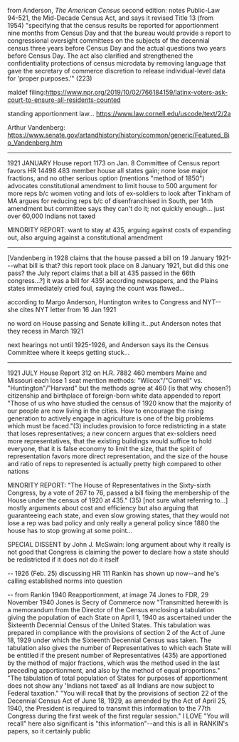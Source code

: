 

from Anderson, *The American Census* second edition: notes Public-Law 94-521, the Mid-Decade Census Act, and says it revised Title 13 (from 1954) "specifying that the census results be reported for apportionment nine months from Census Day and that the bureau would provide a report to congressional oversight committees on the subjects of the decennial census three years before Census Day and the actual questions two years before Census Day. The act also clarified and strengthened the confidentiality protections of census microdata by removing language that gave the secretary of commerce discretion to release individual-level data for 'proper purposes.'" (223)


maldef filing:https://www.npr.org/2019/10/02/766184159/latinx-voters-ask-court-to-ensure-all-residents-counted

standing apportionment law...
https://www.law.cornell.edu/uscode/text/2/2a


Arthur Vandenberg:
https://www.senate.gov/artandhistory/history/common/generic/Featured_Bio_Vandenberg.htm

---
1921 JANUARY House report 1173
on Jan. 8
Committee of Census report favors HR 14498
483 member house
all states gain; none lose
major fractions, and no other serious option (mentions "method of 1850")
advocates constitutional amendment to limit house to 500
argument for more reps b/c women voting and lots of ex-soldiers to look after
Tinkham of MA argues for reducing reps b/c of disenfranchised in South, per 14th amendment
but committee says they can't do it; not quickly enough...
just over 60,000 Indians not taxed

MINORITY REPORT:
want to stay at 435, arguing against costs of expanding out, also arguing against a constitutional amendment


---
[Vandenberg in 1928 claims that the house passed a bill on 19 January 1921---what bill is that? this report took place on 8 January 1921, but did this one pass? the July report claims that a bill at 435 passed in the 66th congress...?]
it was a bill for 435! according newspapers, and the Plains states immediately cried foul, saying the count was flawed...

according to Margo Anderson, Huntington writes to Congress and NYT--she cites NYT letter from 16 Jan 1921

no word on House passing and Senate killing it...put Anderson notes that they recess in March 1921

next hearings not until 1925-1926, and Anderson says its the Census Committee where it keeps getting stuck...

---
1921 JULY House Report 312
on H.R. 7882
460 members
Maine and Missouri each lose 1 seat
mention methods: "Wilcox"/"Cornell" vs. "Huntington"/"Harvard"
but the methods agree at 460 (is that why chosen?)
citizenship and birthplace of foreign-born white data appended to report
"Those of us who have studied the census of 1920 know that the majority of our people are now living in the cities. How to encourage the rising generation to actively engage in agriculture is one of the big problems which must be faced."(3)
includes provision to force redistricting in a state that loses representatives; a new concern
argues that ex-soldiers need more representatives, that the existing buildings would suffice to hold everyone, that it is false economy to limit the size, that the spirit of representation favors more direct representation, and the size of the house and ratio of reps to represented is actually pretty high compared to other nations

MINORITY REPORT:
"The House of Representatives in the Sixty-sixth Congress, by a vote of 267 to 76, passed a bill fixing the membership of the House under the census of 1920 at 435." (35) [not sure what referring to...]
mostly arguments about cost and efficiency
but also arguing that guaranteeing each state, and even slow growing states, that they would not lose a rep was bad policy and only really a general policy since 1880
the house has to stop growing at some point...

SPECIAL DISSENT by John J. McSwain: long argument about why it really is not good that Congress is claiming the power to declare how a state should be redistricted if it does not do it itself

--
1926 (Feb. 25) discussing HR 111
Rankin has shown up now--and he's calling established norms into question


--
from Rankin 1940 Reapportionment, at image 74
Jones to FDR, 29 November 1940
Jones is Secry of Commerce now
"Transmitted herewith is a memorandum from the Director of the Census enclosing a tabulation giving the population of each State on April 1, 1940 as ascertained under the Sixteenth Decennial Census of the United States. This tabulation was prepared in compliance with the provisions of section 2 of the Act of June 18, 1929 under which the Sixteenth Decennial Census was taken. The tabulation also gives the number of Representatives to which each State will be entitled if the present number of Representatives (435) are apportioned by the method of major fractions, which was the method used in the last preceding apportionment, and also by the method of equal proportions."
"The tabulation of total population of States for purposes of apportionment does not show any 'Indians not taxed' as all Indians are now subject to Federal taxation."
"You will recall that by the provisions of section 22 of the Decennial Census Act of June 18, 1929, as amended by the Act of April 25, 1940, the President is required to transmit this information to the 77th Congress during the first week of the first regular session."
I LOVE "You will recall" here also significant is "this information"--and this is all in RANKIN's papers, so it certainly public
